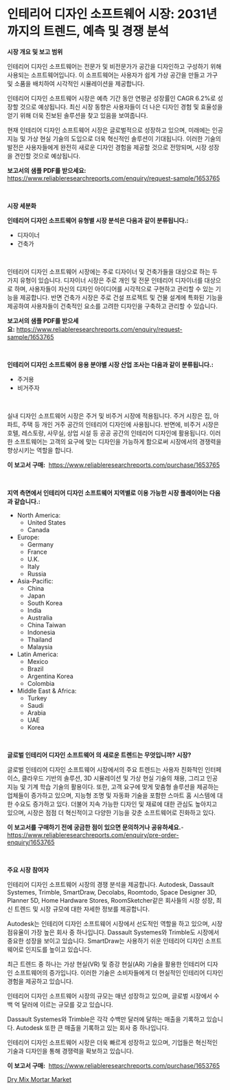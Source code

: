 <p><h1>인테리어 디자인 소프트웨어 시장: 2031년까지의 트렌드, 예측 및 경쟁 분석</h1></p><p><strong>시장 개요 및 보고 범위</strong></p>
<p><p>인테리어 디자인 소프트웨어는 전문가 및 비전문가가 공간을 디자인하고 구성하기 위해 사용되는 소프트웨어입니다. 이 소프트웨어는 사용자가 쉽게 가상 공간을 만들고 가구 및 소품을 배치하여 시각적인 시뮬레이션을 제공합니다. </p><p>인테리어 디자인 소프트웨어 시장은 예측 기간 동안 연평균 성장률인 CAGR 6.2%로 성장할 것으로 예상됩니다. 최신 시장 동향은 사용자들이 더 나은 디자인 경험 및 효율성을 얻기 위해 더욱 진보된 솔루션을 찾고 있음을 보여줍니다. </p><p>현재 인테리어 디자인 소프트웨어 시장은 글로벌적으로 성장하고 있으며, 미래에는 인공지능 및 가상 현실 기술의 도입으로 더욱 혁신적인 솔루션이 기대됩니다. 이러한 기술의 발전은 사용자들에게 완전히 새로운 디자인 경험을 제공할 것으로 전망되며, 시장 성장을 견인할 것으로 예상됩니다.</p></p>
<p><strong>보고서의 샘플 PDF를 받으세요:</strong> <a href="https://www.reliableresearchreports.com/enquiry/request-sample/1653765">https://www.reliableresearchreports.com/enquiry/request-sample/1653765</a></p>
<p>&nbsp;</p>
<p><strong>시장 세분화</strong></p>
<p><strong>인테리어 디자인 소프트웨어 유형별 시장 분석은 다음과 같이 분류됩니다.:</strong></p>
<p><ul><li>디자이너</li><li>건축가</li></ul></p>
<p>&nbsp;</p>
<p><p>인테리어 디자인 소프트웨어 시장에는 주로 디자이너 및 건축가들을 대상으로 하는 두 가지 유형이 있습니다. 디자이너 시장은 주로 개인 및 전문 인테리어 디자이너를 대상으로 하며, 사용자들이 자신의 디자인 아이디어를 시각적으로 구현하고 관리할 수 있는 기능을 제공합니다. 반면 건축가 시장은 주로 건설 프로젝트 및 건물 설계에 특화된 기능을 제공하여 사용자들이 건축적인 요소를 고려한 디자인을 구축하고 관리할 수 있습니다.</p></p>
<p><strong>보고서의 샘플 PDF를 받으세요:</strong>&nbsp;<a href="https://www.reliableresearchreports.com/enquiry/request-sample/1653765">https://www.reliableresearchreports.com/enquiry/request-sample/1653765</a></p>
<p>&nbsp;</p>
<p><strong> 인테리어 디자인 소프트웨어 응용 분야별 시장 산업 조사는 다음과 같이 분류됩니다.:</strong></p>
<p><ul><li>주거용</li><li>비거주자</li></ul></p>
<p>&nbsp;</p>
<p><p>실내 디자인 소프트웨어 시장은 주거 및 비주거 시장에 적용됩니다. 주거 시장은 집, 아파트, 주택 등 개인 거주 공간의 인테리어 디자인에 사용됩니다. 반면에, 비주거 시장은 호텔, 레스토랑, 사무실, 상업 시설 등 공공 공간의 인테리어 디자인에 활용됩니다. 이러한 소프트웨어는 고객의 요구에 맞는 디자인을 가능하게 함으로써 시장에서의 경쟁력을 향상시키는 역할을 합니다.</p></p>
<p><strong>이 보고서 구매:</strong>&nbsp; <a href="https://www.reliableresearchreports.com/purchase/1653765">https://www.reliableresearchreports.com/purchase/1653765</a></p>
<p>&nbsp;</p>
<p><strong>지역 측면에서 인테리어 디자인 소프트웨어 지역별로 이용 가능한 시장 플레이어는 다음과 같습니다.:</strong></p>
<p><ul>
    <li>
        North America:
        <ul>
            <li>United States</li>
            <li>Canada</li>
        </ul>
    </li>
    <li>
        Europe:
        <ul>
            <li>Germany</li>
            <li>France</li>
            <li>U.K.</li>
            <li>Italy</li>
            <li>Russia</li>
        </ul>
    </li>
    <li>
        Asia-Pacific:
        <ul>
            <li>China</li>
            <li>Japan</li>
            <li>South Korea</li>
            <li>India</li>
            <li>Australia</li>
            <li>China Taiwan</li>
            <li>Indonesia</li>
            <li>Thailand</li>
            <li>Malaysia</li>
        </ul>
    </li>
    <li>
        Latin America:
        <ul>
            <li>Mexico</li>
            <li>Brazil</li>
            <li>Argentina Korea</li>
            <li>Colombia</li>
        </ul>
    </li>
    <li>
        Middle East & Africa:
        <ul>
            <li>Turkey</li>
            <li>Saudi</li>
            <li>Arabia</li>
            <li>UAE</li>
            <li>Korea</li>
        </ul>
    </li>
    </ul></p>
<p>&nbsp;</p>
<p><strong>글로벌 인테리어 디자인 소프트웨어 의 새로운 트렌드는 무엇입니까? 시장?</strong></p>
<p><p>글로벌 인테리어 디자인 소프트웨어 시장에서의 주요 트렌드는 사용자 친화적인 인터페이스, 클라우드 기반의 솔루션, 3D 시뮬레이션 및 가상 현실 기술의 채용, 그리고 인공 지능 및 기계 학습 기술의 활용이다. 또한, 고객 요구에 맞게 맞춤형 솔루션을 제공하는 업체들이 증가하고 있으며, 지능형 조명 및 자동화 기술을 포함한 스마트 홈 시스템에 대한 수요도 증가하고 있다. 더불어 지속 가능한 디자인 및 재료에 대한 관심도 높아지고 있으며, 시장은 점점 더 혁신적이고 다양한 기능을 갖춘 소프트웨어로 진화하고 있다.</p></p>
<p><strong>이 보고서를 구매하기 전에 궁금한 점이 있으면 문의하거나 공유하세요.</strong>- <a href="https://www.reliableresearchreports.com/enquiry/pre-order-enquiry/1653765">https://www.reliableresearchreports.com/enquiry/pre-order-enquiry/1653765</a></p>
<p>&nbsp;</p>
<p><strong>주요 시장 참여자</strong></p>
<p><p>인테리어 디자인 소프트웨어 시장의 경쟁 분석을 제공합니다. Autodesk, Dassault Systemes, Trimble, SmartDraw, Decolabs, Roomtodo, Space Designer 3D, Planner 5D, Home Hardware Stores, RoomSketcher같은 회사들의 시장 성장, 최신 트렌드 및 시장 규모에 대한 자세한 정보를 제공합니다.</p><p>Autodesk는 인테리어 디자인 소프트웨어 시장에서 선도적인 역할을 하고 있으며, 시장 점유율이 가장 높은 회사 중 하나입니다. Dassault Systemes와 Trimble도 시장에서 중요한 성장을 보이고 있습니다. SmartDraw는 사용하기 쉬운 인테리어 디자인 소프트웨어로 인지도를 높이고 있습니다.</p><p>최근 트렌드 중 하나는 가상 현실(VR) 및 증강 현실(AR) 기술을 활용한 인테리어 디자인 소프트웨어의 증가입니다. 이러한 기술은 소비자들에게 더 현실적인 인테리어 디자인 경험을 제공하고 있습니다.</p><p>인테리어 디자인 소프트웨어 시장의 규모는 매년 성장하고 있으며, 글로벌 시장에서 수백 억 달러에 이르는 규모를 갖고 있습니다.</p><p>Dassault Systemes와 Trimble은 각각 수백만 달러에 달하는 매출을 기록하고 있습니다. Autodesk 또한 큰 매출을 기록하고 있는 회사 중 하나입니다.</p><p>인테리어 디자인 소프트웨어 시장은 더욱 빠르게 성장하고 있으며, 기업들은 혁신적인 기술과 디자인을 통해 경쟁력을 확보하고 있습니다.</p></p>
<p><strong>이 보고서 구매:</strong>&nbsp;&nbsp;<a href="https://www.reliableresearchreports.com/purchase/1653765">https://www.reliableresearchreports.com/purchase/1653765</a></p>
<p><p><a href="https://fuschia-pecorino-a6d.notion.site/Dry-Mix-Mortar-Market-Size-Furnishes-Valuable-Information-Encompassing-Market-Share-Market-Trends--ba587bc791974b54a38a6299ce2adabc">Dry Mix Mortar Market</a></p></p>
